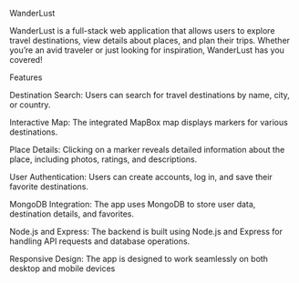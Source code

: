 WanderLust

WanderLust is a full-stack web application that allows users to explore travel destinations, view details about places, and plan their trips. Whether you’re an avid traveler or just looking for inspiration, WanderLust has you covered!

Features

Destination Search: Users can search for travel destinations by name, city, or country.

Interactive Map: The integrated MapBox map displays markers for various destinations.

Place Details: Clicking on a marker reveals detailed information about the place, including photos, ratings, and descriptions.

User Authentication: Users can create accounts, log in, and save their favorite destinations.

MongoDB Integration: The app uses MongoDB to store user data, destination details, and favorites.

Node.js and Express: The backend is built using Node.js and Express for handling API requests and database operations.

Responsive Design: The app is designed to work seamlessly on both desktop and mobile devices

